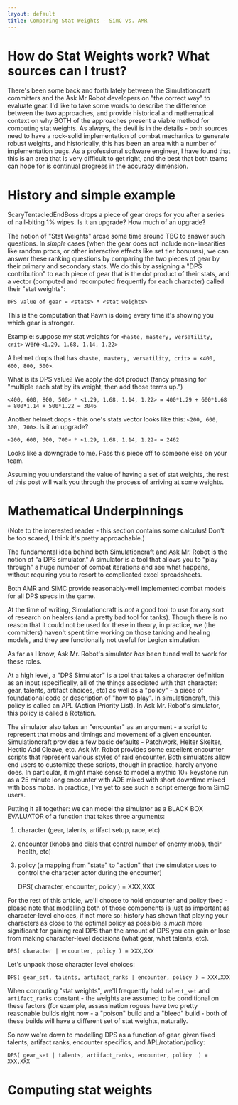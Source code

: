 ```yaml
---
layout: default
title: Comparing Stat Weights - SimC vs. AMR
---
```


# How do Stat Weights work? What sources can I trust?

There's been some back and forth lately between the Simulationcraft committers
and the Ask Mr Robot developers on  "the correct way" to evaluate gear. 
I'd like to take some words to describe the difference between the two approaches, and provide
historical and mathematical context on why BOTH of the approaches
present a viable method for computing stat weights. As always, the devil is in the
details - both sources need to have a rock-solid implementation of
combat mechanics to generate robust weights, and historically, this has
been an area with a number of implementation bugs. As a professional
software engineer, I have found that this is an area that is very difficult to get right,
and the best that both teams can hope for is continual progress in the
accuracy dimension.

# History and simple example

ScaryTentacledEndBoss drops a piece of gear drops for you after a series of nail-biting 1% wipes.
Is it an upgrade? How much of an upgrade?

The notion of "Stat Weights" arose some time around TBC to answer such questions. 
In *simple* cases (when the gear does not include non-linearities like random procs,
or other interactive effects like set tier bonuses), we can answer these
ranking questions by comparing the two pieces of gear by their primary and
secondary stats. We do this by assigning a "DPS contribution" to each
piece of gear that is the dot product of their stats, and a vector
(computed and recomputed frequently for each character) called their
"stat weights":

    DPS value of gear = <stats> * <stat weights>

This is the computation that Pawn is doing every time it's showing you which gear is stronger.

Example: suppose my stat weights for `<haste, mastery, versatility, crit>` were  `<1.29, 1.68, 1.14, 1.22>`

A helmet drops that has `<haste, mastery, versatility, crit> = <400, 600, 800, 500>`.

What is its DPS value? We apply the dot product (fancy phrasing for
"multiple each stat by its weight, then add those terms up.")

    <400, 600, 800, 500> * <1.29, 1.68, 1.14, 1.22> = 400*1.29 + 600*1.68 + 800*1.14 + 500*1.22 = 3046

Another helmet drops - this one's stats vector looks like this: `<200, 600, 300, 700>`. Is it an upgrade?

    <200, 600, 300, 700> * <1.29, 1.68, 1.14, 1.22> = 2462

Looks like a downgrade to me. Pass this piece off to someone else on your team.

Assuming you understand the value of having a set of stat weights, the
rest of this post will walk you through the process of arriving at some
weights.



# Mathematical Underpinnings

(Note to the interested reader - this section contains some calculus!
Don't be too scared, I think it's pretty approachable.)

The fundamental idea behind both Simulationcraft and Ask
Mr. Robot is the notion of "a DPS simulator." A simulator is a tool that
allows you to "play through" a huge number of combat iterations and see
what happens, without requiring you to resort to complicated excel
spreadsheets. 

Both AMR and SIMC provide reasonably-well implemented combat models for all DPS specs in the game.

At the time of writing, Simulationcraft is *not* a good tool to use for
any sort of research on healers (and a pretty bad tool for tanks). 
Though there is no reason that it could not be used for these in theory, in practice, we (the committers) haven't
spent time working on those tanking and healing models, and they are functionally not
useful for Legion simulation. 

As far as I know, Ask Mr. Robot's simulator *has* been tuned well to work for these roles.

At a high level, a "DPS Simulator" is a tool that takes a character
definition as an input (specifically, all of the things associated with
that character: gear, talents, artifact choices, etc) as well as a
"policy" - a piece of foundational code or description of "how to play".
In simulationcraft, this policy is called an APL (Action Priority List).
In Ask Mr. Robot's simulator, this policy is called a Rotation.

The simulator also takes an "encounter" as an argument - a script to
represent that mobs and timings and movement of a given encounter.
Simulationcraft provides a few basic defaults - Patchwork, Helter Skelter, Hectic Add Cleave,
etc. Ask Mr. Robot provides some excellent encounter scripts that represent
various styles of raid encounter. Both simulators allow end users to
customize these scripts, though in practice, hardly anyone does. In
particular, it might make sense to model a mythic 10+ keystone run as a
25 minute long encounter with AOE mixed with short downtime mixed with
boss mobs. In practice, I've yet to see such a script emerge from SimC users.

Putting it all together: we can model the simulator as a BLACK BOX EVALUATOR of a function that takes three arguments:

1) character (gear, talents, artifact setup, race, etc)

2) encounter (knobs and dials that control number of enemy mobs, their health, etc)

3) policy (a mapping from "state" to "action" that the simulator uses to control the character actor during the encounter)

    DPS( character, encounter, policy ) = XXX,XXX

For the rest of this article, we'll choose to hold encounter and policy
fixed - please note that modelling both of those components is just as important as character-level
choices, if not more so: history has shown that playing your characters as
close to the optimal policy as possible is *much* more significant for
gaining real DPS than the amount of DPS you can gain or lose from making
character-level decisions (what gear, what talents, etc).

    DPS( character | encounter, policy ) = XXX,XXX

Let's unpack those character level choices:

    DPS( gear_set, talents, artifact_ranks | encounter, policy ) = XXX,XXX

When computing "stat weights", we'll frequently hold `talent_set` and
`artifact_ranks` constant - the weights are assumed to be conditional on
these factors (for example, assassination rogues have two pretty
reasonable builds right now - a "poison" build and a "bleed" build -
both of these builds will have a different set of stat weights,
naturally.

So now we're down to modelling DPS as a function of gear, given fixed talents, artifact ranks,
encounter specifics, and APL/rotation/policy:

    DPS( gear_set | talents, artifact_ranks, encounter, policy  ) = XXX,XXX

# Computing stat weights


